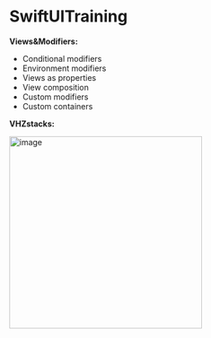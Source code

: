 # SwiftUITraining

**Views&Modifiers:**
- Conditional modifiers
- Environment modifiers
- Views as properties
- View composition
- Custom modifiers
- Custom containers

**VHZstacks:**

<img width="343" alt="image" src="https://github.com/minarsedhom/SwiftUITraining/assets/134082704/99585eca-1509-4159-8f17-51db50a16c2c">
